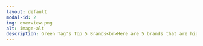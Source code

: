 ```yaml
---
layout: default
modal-id: 2
img: overview.png
alt: image-alt
description: Green Tag's Top 5 Brands<br>Here are 5 brands that are highly rated by Green Tag's algorithm! They all place workers at the forefront of their decisions, do thier best to minimize damage to the environment, and are transparent in their company policies. <br><br>1. Reebok<br>2. Patagonia<br>3. Adidas<br>4. Marks & Spencer<br>5. Calvin Klein<br><br>Green Tag's Top 5 AVOIDs<br>We encourage you to AVOID the following 5 brands. They treat workers poorly, are using unsustainable fabrics, and do not provide much information on thier policies.<br><br>1. Forever21<br>2. Kate Spade<br>3. BooHoo<br>4. Fashion Nova<br>5. Pretty Little Thing
---
```

